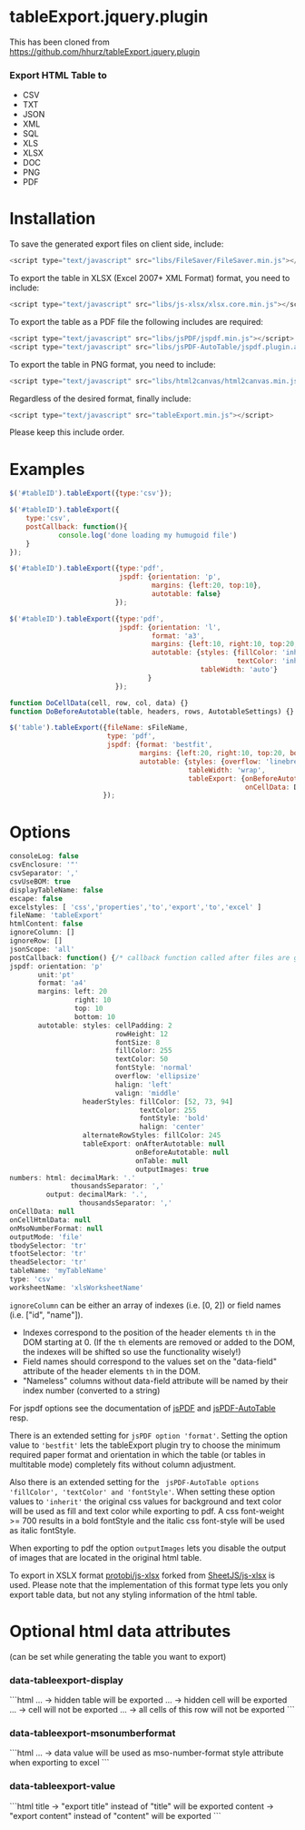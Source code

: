 tableExport.jquery.plugin
=========================
This has been cloned from https://github.com/hhurz/tableExport.jquery.plugin 

<h3>Export HTML Table to</h3>
<ul>
<li> CSV
<li> TXT
<li> JSON
<li> XML
<li> SQL
<li> XLS
<li> XLSX
<li> DOC
<li> PNG
<li> PDF
</ul>

Installation
============

To save the generated export files on client side, include:

```javascript
<script type="text/javascript" src="libs/FileSaver/FileSaver.min.js"></script>
```

To export the table in XLSX (Excel 2007+ XML Format) format, you need to include:
```javascript
<script type="text/javascript" src="libs/js-xlsx/xlsx.core.min.js"></script>
```

To export the table as a PDF file the following includes are required:

```javascript
<script type="text/javascript" src="libs/jsPDF/jspdf.min.js"></script>
<script type="text/javascript" src="libs/jsPDF-AutoTable/jspdf.plugin.autotable.js"></script>
```

To export the table in PNG format, you need to include:

```javascript
<script type="text/javascript" src="libs/html2canvas/html2canvas.min.js"></script>
```

Regardless of the desired format, finally include:

```javascript
<script type="text/javascript" src="tableExport.min.js"></script>
```

Please keep this include order.



Examples
========

```javascript
$('#tableID').tableExport({type:'csv'});
```


```javascript
$('#tableID').tableExport({
    type:'csv',
    postCallback: function(){
            console.log('done loading my humugoid file')
    }
});
```

```javascript
$('#tableID').tableExport({type:'pdf',
                           jspdf: {orientation: 'p',
                                   margins: {left:20, top:10},
                                   autotable: false}
                          });
```

```javascript
$('#tableID').tableExport({type:'pdf',
                           jspdf: {orientation: 'l',
                                   format: 'a3',
                                   margins: {left:10, right:10, top:20, bottom:20},
                                   autotable: {styles: {fillColor: 'inherit', 
                                                        textColor: 'inherit'},
                                               tableWidth: 'auto'}
                                  }
                          });
```

```javascript
function DoCellData(cell, row, col, data) {}
function DoBeforeAutotable(table, headers, rows, AutotableSettings) {}

$('table').tableExport({fileName: sFileName,
                        type: 'pdf',
                        jspdf: {format: 'bestfit',
                                margins: {left:20, right:10, top:20, bottom:20},
                                autotable: {styles: {overflow: 'linebreak'},
                                            tableWidth: 'wrap',
                                            tableExport: {onBeforeAutotable: DoBeforeAutotable,
                                                          onCellData: DoCellData}}}
                       });
```

Options
=======

```javascript
consoleLog: false
csvEnclosure: '"'
csvSeparator: ','
csvUseBOM: true
displayTableName: false
escape: false
excelstyles: [ 'css','properties','to','export','to','excel' ]
fileName: 'tableExport'
htmlContent: false
ignoreColumn: []
ignoreRow: []
jsonScope: 'all'
postCallback: function() {/* callback function called after files are generated and saved */},
jspdf: orientation: 'p'
       unit:'pt'
       format: 'a4'
       margins: left: 20
                right: 10
                top: 10
                bottom: 10
       autotable: styles: cellPadding: 2
                          rowHeight: 12
                          fontSize: 8
                          fillColor: 255
                          textColor: 50
                          fontStyle: 'normal'
                          overflow: 'ellipsize'
                          halign: 'left'
                          valign: 'middle'
                  headerStyles: fillColor: [52, 73, 94]
                                textColor: 255
                                fontStyle: 'bold'
                                halign: 'center'
                  alternateRowStyles: fillColor: 245
                  tableExport: onAfterAutotable: null
                               onBeforeAutotable: null
                               onTable: null
                               outputImages: true
numbers: html: decimalMark: '.'
               thousandsSeparator: ','
         output: decimalMark: '.',
                 thousandsSeparator: ','
onCellData: null
onCellHtmlData: null
onMsoNumberFormat: null
outputMode: 'file'
tbodySelector: 'tr'
tfootSelector: 'tr'
theadSelector: 'tr'
tableName: 'myTableName'
type: 'csv'
worksheetName: 'xlsWorksheetName'
```

```ignoreColumn``` can be either an array of indexes (i.e. [0, 2]) or field names (i.e. ["id", "name"]).
* Indexes correspond to the position of the header elements `th` in the DOM starting at 0. (If the `th` elements are removed or added to the DOM, the indexes will be shifted so use the functionality wisely!)
* Field names should correspond to the values set on the "data-field" attribute of the header elements `th` in the DOM.
* "Nameless" columns without data-field attribute will be named by their index number (converted to a string)

For jspdf options see the documentation of [jsPDF](https://github.com/MrRio/jsPDF) and [jsPDF-AutoTable](https://github.com/simonbengtsson/jsPDF-AutoTable) resp.

There is an extended setting for ``` jsPDF option 'format' ```. Setting the option value to ``` 'bestfit' ``` lets the tableExport plugin try to choose the minimum required paper format and orientation in which the table (or tables in multitable mode) completely fits without column adjustment.

Also there is an extended setting for the ``` jsPDF-AutoTable options 'fillColor', 'textColor' and 'fontStyle'```. When setting these option values to ``` 'inherit' ``` the original css values for background and text color will be used as fill and text color while exporting to pdf. A css font-weight >= 700 results in a bold fontStyle and the italic css font-style will be used as italic fontStyle.

When exporting to pdf the option ```outputImages``` lets you disable the output of images that are located in the original html table.

To export in XSLX format [protobi/js-xlsx](https://github.com/protobi/js-xlsx) forked from [SheetJS/js-xlsx](https://github.com/SheetJS/js-xlsx) is used. Please note that the implementation of this format type lets you only export table data, but not any styling information of the html table.


Optional html data attributes
=============================
(can be set while generating the table you want to export)

<h3>data-tableexport-display</h3>
```html
<table style="display:none;" data-tableexport-display="always">...</table> -> hidden table will be exported

<td style="display:none;" data-tableexport-display="always">...</td> -> hidden cell will be exported

<td data-tableexport-display="none">...</td> -> cell will not be exported

<tr data-tableexport-display="none">...</tr> -> all cells of this row will not be exported
```

<h3>data-tableexport-msonumberformat</h3>
```html
<td data-tableexport-msonumberformat="\@">...</td> -> data value will be used as mso-number-format style attribute when exporting to excel
```

<h3>data-tableexport-value</h3>
```html
<th data-tableexport-value="export title">title</th> -> "export title" instead of "title" will be exported

<td data-tableexport-value="export content">content</td> -> "export content" instead of "content" will be exported
```
